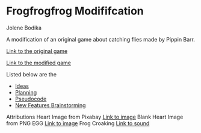 # Frogfrogfrog Modififcation
Jolene Bodika

A modification of an original game about catching flies made by Pippin Barr.

[Link to the original game](https://pippinbarr.github.io/cart253-examples/topics/making/frogfrogfrog/index.html)

[Link to the modified game](https://jbodika.github.io/CART-253/Assignments/ModJam/)

Listed below are the 
- [Ideas](./ideas.md)
- [Planning](./planning.md)
- [Pseudocode](./pseudocode.md)
- [New Features Brainstorming](./new-features-ideas.md)


Attributions
Heart Image from Pixabay [Link to image](https://pixabay.com/illustrations/pixel-heart-heart-pixel-symbol-red-2779422/)
Blank Heart Image from PNG EGG [Link to image](https://www.pngegg.com/en/png-cwvxw)
Frog Croaking [Link to sound](https://www.soundsnap.com/frog_croaking_x1)